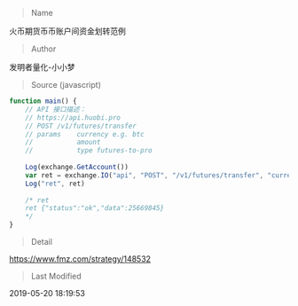 
> Name

火币期货币币账户间资金划转范例

> Author

发明者量化-小小梦





> Source (javascript)

``` javascript
function main() {
    // API 接口描述：
    // https://api.huobi.pro
    // POST /v1/futures/transfer
    // params    currency e.g. btc
    //           amount
    //           type futures-to-pro
    
    Log(exchange.GetAccount())
    var ret = exchange.IO("api", "POST", "/v1/futures/transfer", "currency=ltc&amount=0.1&type=pro-to-futures")   // 测试的是LTC ， 币币转期货
    Log("ret", ret)
    
    /* ret
    ret {"status":"ok","data":25669845}
    */
}
```

> Detail

https://www.fmz.com/strategy/148532

> Last Modified

2019-05-20 18:19:53
